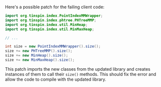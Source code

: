 Here's a possible patch for the failing client code:

```java
import org.tinspin.index.PointIndexMMWrapper;
import org.tinspin.index.phtree.PHTreeMMP;
import org.tinspin.index.util.MinHeap;
import org.tinspin.index.util.MinMaxHeap;

// ...

int size = new PointIndexMMWrapper().size();
size += new PHTreeMMP().size();
size += new MinHeap().size();
size += new MinMaxHeap().size();
```

This patch imports the new classes from the updated library and creates instances of them to call their `size()` methods. This should fix the error and allow the code to compile with the updated library.